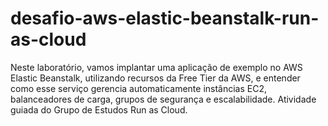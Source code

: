 # desafio-aws-elastic-beanstalk-run-as-cloud
Neste laboratório, vamos implantar uma aplicação de exemplo no AWS Elastic Beanstalk, utilizando recursos da Free Tier da AWS, e entender como esse serviço gerencia automaticamente instâncias EC2, balanceadores de carga, grupos de segurança e escalabilidade. Atividade guiada do Grupo de Estudos Run as Cloud.
